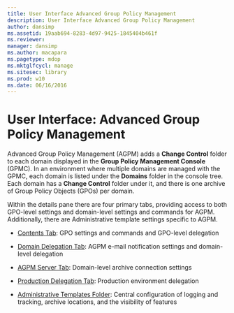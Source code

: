 ```yaml
---
title: User Interface Advanced Group Policy Management
description: User Interface Advanced Group Policy Management
author: dansimp
ms.assetid: 19aab694-8283-4d97-9425-1845404b461f
ms.reviewer: 
manager: dansimp
ms.author: macapara
ms.pagetype: mdop
ms.mktglfcycl: manage
ms.sitesec: library
ms.prod: w10
ms.date: 06/16/2016
---
```



# User Interface: Advanced Group Policy Management


Advanced Group Policy Management (AGPM) adds a **Change Control** folder to each domain displayed in the **Group Policy Management Console** (GPMC). In an environment where multiple domains are managed with the GPMC, each domain is listed under the **Domains** folder in the console tree. Each domain has a **Change Control** folder under it, and there is one archive of Group Policy Objects (GPOs) per domain.

Within the details pane there are four primary tabs, providing access to both GPO-level settings and domain-level settings and commands for AGPM. Additionally, there are Administrative template settings specific to AGPM.

-   [Contents Tab](contents-tab-agpm30ops.md): GPO settings and commands and GPO-level delegation

-   [Domain Delegation Tab](domain-delegation-tab-agpm30ops.md): AGPM e-mail notification settings and domain-level delegation

-   [AGPM Server Tab](agpm-server-tab-agpm30ops.md): Domain-level archive connection settings

-   [Production Delegation Tab](production-delegation-tab-agpm30ops.md): Production environment delegation

-   [Administrative Templates Folder](administrative-templates-folder-agpm30ops.md): Central configuration of logging and tracking, archive locations, and the visibility of features

 

 





